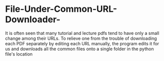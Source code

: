 # File-Under-Common-URL-Downloader-
It is often seen that many tutorial and lecture pdfs tend to have only a small change among their URLs. To relieve one from the trouble of downloading each PDF separately by editing each URL manually, the program edits it for us and downloads all the common files onto a single folder in the python file's location
